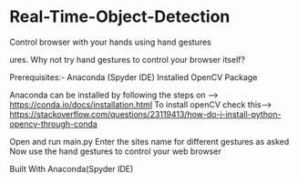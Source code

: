 # Real-Time-Object-Detection
Control browser with your hands using hand gestures

ures. Why not try hand gestures to control your browser itself?

Prerequisites:- Anaconda (Spyder IDE) Installed OpenCV Package

Anaconda can be installed by following the steps on --> https://conda.io/docs/installation.html To install openCV check this--> https://stackoverflow.com/questions/23119413/how-do-i-install-python-opencv-through-conda

Open and run main.py Enter the sites name for different gestures as asked Now use the hand gestures to control your web browser

Built With Anaconda(Spyder IDE)
